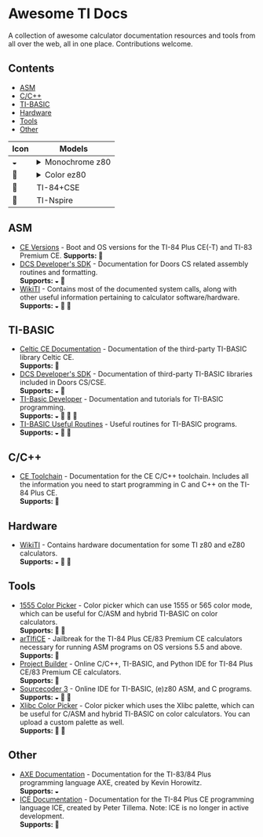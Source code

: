 # Awesome TI Docs
A collection of awesome calculator documentation resources and tools from all over the web, all in one place. Contributions welcome.

## Contents

- [ASM](#asm)
- [C/C++](#cc)
- [TI-BASIC](#ti-basic)
- [Hardware](#hardware)
- [Tools](#tools) 
- [Other](#other)

| **Icon** | **Models** |
| -- | -- |
| ◒ | <details><summary>Monochrome z80</summary> <ul><li>TI-82</li><li>TI-82 A</li><li>TI-83</li><li>TI-83+</li><li>TI-84+</li><li>.fr variants of the above.</li></ul></details> |
| 🌈 | <details><summary>Color ez80</summary> <ul><li>TI-84+CE</li><li>TI-83 PCE</li><li>TI-82 AEP</li><li>-T variants of the above.</li><li>Python variants of the above.</li></ul></details> |
| 🎨 | TI-84+CSE |
| 🎈 | TI-Nspire |


## ASM

- [CE Versions](https://wiki.tiplanet.org/Versions_CE/en) - Boot and OS versions for the TI-84 Plus CE(-T) and TI-83 Premium CE.
  **Supports: 🌈**
- [DCS Developer's SDK](https://dcs.cemetech.net/index.php?title=Developers%27_SDK) - Documentation for Doors CS related assembly routines and formatting.  
  **Supports: ◒ 🎨**
- [WikiTI](https://wikiti.brandonw.net/index.php?title=Calculator_Documentation) - Contains most of the documented system calls, along with other useful information pertaining to calculator software/hardware.  
  **Supports: ◒ 🌈 🎨**

## TI-BASIC

- [Celtic CE Documentation](https://roccoloxprograms.github.io/CelticCE) - Documentation of the third-party TI-BASIC library Celtic CE.  
  **Supports: 🌈**
- [DCS Developer's SDK](https://dcs.cemetech.net/index.php?title=Developers%27_SDK) - Documentation of third-party TI-BASIC libraries included in Doors CS/CSE.  
  **Supports: ◒ 🎨**
- [TI-Basic Developer](http://tibasicdev.wikidot.com/) - Documentation and tutorials for TI-BASIC programming.  
  **Supports: ◒ 🌈 🎨 🎈**
- [TI-BASIC Useful Routines](https://learn.cemetech.net/index.php?title=TI-BASIC:Useful_Routines) - Useful routines for TI-BASIC programs.  
  **Supports: ◒ 🌈 🎨**

## C/C++

- [CE Toolchain](https://ce-programming.github.io/toolchain/index.html) - Documentation for the CE C/C++ toolchain. Includes all the information you need to start programming in C and C++ on the TI-84 Plus CE.  
  **Supports: 🌈**

## Hardware

- [WikiTI](https://wikiti.brandonw.net/index.php?title=Calculator_Documentation) - Contains hardware documentation for some TI z80 and eZ80 calculators.  
  **Supports: ◒ 🌈 🎨**

## Tools

- [1555 Color Picker](https://roccoloxprograms.github.io/1555ColorPicker/) - Color picker which can use 1555 or 565 color mode, which can be useful for C/ASM and hybrid TI-BASIC on color calculators.  
  **Supports: 🌈 🎨**
- [arTIfiCE](https://yvantt.github.io/arTIfiCE/) - Jailbreak for the TI-84 Plus CE/83 Premium CE calculators necessary for running ASM programs on OS versions 5.5 and above.  
  **Supports: 🌈**
- [Project Builder](https://tiplanet.org/pb/) - Online C/C++, TI-BASIC, and Python IDE for TI-84 Plus CE/83 Premium CE calculators.  
  **Supports: 🌈**
- [Sourcecoder 3](https://www.cemetech.net/sc/) - Online IDE for TI-BASIC, (e)z80 ASM, and C programs.  
  **Supports: ◒ 🌈 🎨**
- [Xlibc Color Picker](https://roccoloxprograms.github.io/XlibcColorPicker/) - Color picker which uses the Xlibc palette, which can be useful for C/ASM and hybrid TI-BASIC on color calculators. You can upload a custom palette as well.  
  **Supports: 🌈 🎨**

## Other

- [AXE Documentation](https://axe.eeems.ca/Documentation.pdf) - Documentation for the TI-83/84 Plus programming language AXE, created by Kevin Horowitz.  
  **Supports: ◒**
- [ICE Documentation](http://petertillema.github.io/ICE/) - Documentation for the TI-84 Plus CE programming language ICE, created by Peter Tillema. Note: ICE is no longer in active development.  
  **Supports: 🌈**
